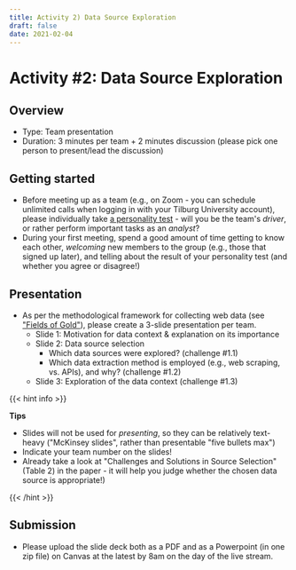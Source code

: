 ```yaml
---
title: Activity 2) Data Source Exploration
draft: false
date: 2021-02-04
---
```


# Activity #2: Data Source Exploration

## Overview
- Type: Team presentation
- Duration: 3 minutes per team + 2 minutes discussion (please pick one person to present/lead the discussion)

## Getting started
- Before meeting up as a team (e.g., on Zoom - you can schedule unlimited calls when logging in with your Tilburg University account), please individually take [a personality test](https://www.123test.com/team-roles-test/) - will you be the team's *driver*, or rather perform important tasks as an *analyst*?
- During your first meeting, spend a good amount of time getting to know each other, *welcoming* new members to the group (e.g., those that signed up later), and telling about the result of your personality test (and whether you agree or disagree!)

## Presentation
- As per the methodological framework for collecting web data (see ["Fields of Gold"](https://doi.org/10.1177%2F00222429221100750)), please create a 3-slide presentation per team.
    - Slide 1: Motivation for data context & explanation on its importance
    - Slide 2: Data source selection
        - Which data sources were explored? (challenge #1.1)
        - Which data extraction method is employed (e.g., web scraping, vs. APIs), and why? (challenge #1.2)
    - Slide 3: Exploration of the data context (challenge #1.3)

{{< hint info >}}

**Tips**

- Slides will not be used for *presenting*, so they can be relatively text-heavy ("McKinsey slides", rather than presentable "five bullets max")
- Indicate your team number on the slides!
- Already take a look at "Challenges and Solutions in Source Selection" (Table 2) in the paper - it will help you judge whether the chosen data source is appropriate!)

{{< /hint >}}


## Submission
  - Please upload the slide deck both as a PDF and as a Powerpoint (in one zip file) on Canvas at the latest by 8am on the day of the live stream.
